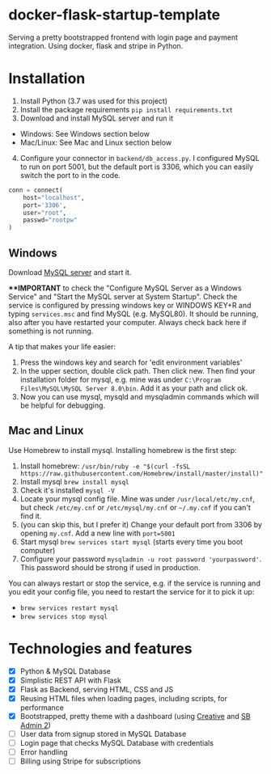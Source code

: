 # docker-flask-startup-template
Serving a pretty bootstrapped frontend with login page and payment integration. Using docker, flask and stripe in Python.

# Installation

1. Install Python (3.7 was used for this project)
2. Install the package requirements `pip install requirements.txt`
3. Download and install MySQL server and run it
- Windows: See Windows section below
- Mac/Linux: See Mac and Linux section below
4. Configure your connector in `backend/db_access.py`. I configured MySQL to run on port 5001, but the default port is 3306, which you can easily switch the port to in the code.

```python
conn = connect(
    host="localhost",
    port='3306',
    user="root",
    passwd="rootpw"
)
```

## Windows

Download [MySQL server](https://dev.mysql.com/downloads/mysql/) and start it.

**\*\*IMPORTANT** to check the "Configure MySQL Server as a Windows Service" and "Start the MySQL server at System Startup". Check the service is configured by pressing windows key or WINDOWS KEY+R and typing `services.msc` and find MySQL (e.g. MySQL80). It should be running, also after you have restarted your computer. Always check back here if something is not running.

A tip that makes your life easier:

1. Press the windows key and search for 'edit environment variables'
2. In the upper section, double click path. Then click new. Then find your installation folder for mysql, e.g. mine was under `C:\Program Files\MySQL\MySQL Server 8.0\bin`. Add it as your path and click ok.
3. Now you can use mysql, mysqld and mysqladmin commands which will be helpful for debugging.

## Mac and Linux

Use Homebrew to install mysql. Installing homebrew is the first step:

1. Install homebrew: `/usr/bin/ruby -e "$(curl -fsSL https://raw.githubusercontent.com/Homebrew/install/master/install)"`
2. Install mysql `brew install mysql`
3. Check it's installed `mysql -V`
4. Locate your mysql config file. Mine was under `/usr/local/etc/my.cnf`, but check `/etc/my.cnf` or `/etc/mysql/my.cnf` or `~/.my.cnf` if you can't find it.
5. (you can skip this, but I prefer it) Change your default port from 3306 by opening `my.cnf`. Add a new line with `port=5001`
6. Start mysql `brew services start mysql` (starts every time you boot computer)
7. Configure your password `mysqladmin -u root password 'yourpassword'`. This password should be strong if used in production.

You can always restart or stop the service, e.g. if the service is running and you edit your config file, you need to restart the service for it to pick it up:

- `brew services restart mysql`
- `brew services stop mysql`

# Technologies and features

- [x] Python & MySQL Database
- [x] Simplistic REST API with Flask
- [x] Flask as Backend, serving HTML, CSS and JS
- [x] Reusing HTML files when loading pages, including scripts, for performance
- [x] Bootstrapped, pretty theme with a dashboard (using [Creative](https://startbootstrap.com/themes/creative/) and [SB Admin 2](https://startbootstrap.com/themes/sb-admin-2/))
- [ ] User data from signup stored in MySQL Database
- [ ] Login page that checks MySQL Database with credentials
- [ ] Error handling
- [ ] Billing using Stripe for subscriptions